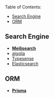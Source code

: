 
Table of Contents:
- [Search Engine](#search-engine)
- [ORM](#orm)


## Search Engine

- **[Meilisearch](https://www.meilisearch.com/)**
- [algolia](https://www.algolia.com/)
- [Typesense](https://typesense.org/)
- [Elasticsearch](https://www.elastic.co/elasticsearch/)

## ORM

- **[Prisma](https://www.prisma.io/)**